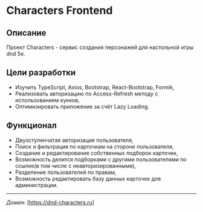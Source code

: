 # Characters Frontend

## Описание 
Проект Characters - сервис создания персонажей для настольной игры dnd 5e.

## Цели разработки
- Изучить TypeScript, Axios, Bootstrap, React-Bootstrap, Formik,
- Реализовать авторизацию по Access-Refresh методу с использованием кукков,
- Оптимизировать приложение за счёт Lazy Loading.

## Функционал
- Двухступенчатая авторизация пользователя,
- Поиск и фильтрация по карточкам на стороне пользователя,
- Создание и редактирование собственных подборок карточек,
- Возможность делится подборками с другими пользователями по ссылке(в том числе с неавторизированными),
- Разделение пользователей по правам,
- Возможность редактировать базу данных карточек для администрации.
----------------------------------------------------------
*Домен:* [https://dnd-characters.ru]